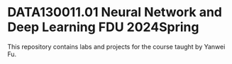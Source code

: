 # DATA130011.01 Neural Network and Deep Learning FDU 2024Spring
This repository contains labs and projects for the course taught by Yanwei Fu.
